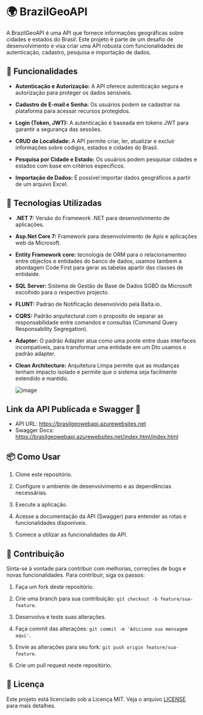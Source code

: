 # 🌍 BrazilGeoAPI

A BrazilGeoAPI é uma API que fornece informações geográficas sobre cidades e estados do Brasil. Este projeto é parte de um desafio de desenvolvimento e visa criar uma API robusta com funcionalidades de autenticação, cadastro, pesquisa e importação de dados.

## 🚀 Funcionalidades

- **Autenticação e Autorização:** A API oferece autenticação segura e autorização para proteger os dados sensíveis.

- **Cadastro de E-mail e Senha:** Os usuários podem se cadastrar na plataforma para acessar recursos protegidos.

- **Login (Token, JWT):** A autenticação é baseada em tokens JWT para garantir a segurança das sessões.

- **CRUD de Localidade:** A API permite criar, ler, atualizar e excluir informações sobre códigos, estados e cidades do Brasil.

- **Pesquisa por Cidade e Estado:** Os usuários podem pesquisar cidades e estados com base em critérios específicos.

- **Importação de Dados:** É possível importar dados geográficos a partir de um arquivo Excel.

## 💫   Tecnologias Utilizadas

- **.NET 7:** Versão do Framework .NET para desenvolvimento de aplicações.

- **Asp.Net Core 7:** Framework para desenvolvimento de Apis e aplicações web da Microsoft.

- **Entity Framework core:** tecnologia de ORM para o relacionamenteo entre objectos e entidades do banco de dados, usamos tambem a abordagem Code First para gerar as tabelas apartir das classes de entidaide.

- **SQL Server:** Sistema de Gestão de Base de Dados SGBD da Microsoft escolhido para o respectivo projecto.

- **FLUNT:** Padráo de Notificação desenvolvido pela Balta.io.

- **CQRS:** Padrão arquitectural com o proposito de separar as responsabilidade entre comandos e consultas (Command Query Responsability Segregation).

-  **Adapter:** O padrão Adapter atua como uma ponte entre duas interfaces incompatíveis, para transformar uma entidade em um Dto usamos o padrão adapter.
  
-  **Clean Architecture:** Arquitetura Limpa permite que as mudanças tenham impacto isolado e permite que o sistema seja facilmente estendido e mantido. 


     ![image](https://github.com/RaMadaSilva/BrasilGeoWebApi/assets/91338367/6931f1b7-5d8e-425d-8a07-cc52ba5a00e3)

## Link da API Publicada e Swagger 🔗

- API URL: https://brasilgeowebapi.azurewebsites.net
- Swagger Docs: https://brasilgeowebapi.azurewebsites.net/index.html/index.html

## 📦 Como Usar

1. Clone este repositório.

2. Configure o ambiente de desenvolvimento e as dependências necessárias.

3. Execute a aplicação.

4. Acesse a documentação da API (Swagger) para entender as rotas e funcionalidades disponíveis.

5. Comece a utilizar as funcionalidades da API.

## 🤝 Contribuição

Sinta-se à vontade para contribuir com melhorias, correções de bugs e novas funcionalidades. Para contribuir, siga os passos:

1. Faça um fork deste repositório.

2. Crie uma branch para sua contribuição: `git checkout -b feature/sua-feature`.

3. Desenvolva e teste suas alterações.

4. Faça commit das alterações: `git commit -m 'Adicione sua mensagem aqui'`.

5. Envie as alterações para seu fork: `git push origin feature/sua-feature`.

6. Crie um pull request neste repositório.

## 📄 Licença

Este projeto está licenciado sob a Licença MIT. Veja o arquivo [LICENSE](LICENSE) para mais detalhes.
